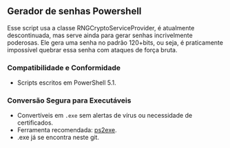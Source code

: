 ## Gerador de senhas Powershell

Esse script usa a classe RNGCryptoServiceProvider, é atualmente descontinuada, mas serve ainda para gerar senhas incrivelmente poderosas.
Ele gera uma senha no padrão 120+bits, ou seja, é praticamente impossível quebrar essa senha com ataques de força bruta.

### Compatibilidade e Conformidade

- Scripts escritos em PowerShell 5.1.

### Conversão Segura para Executáveis

- Convertíveis em `.exe` sem alertas de vírus ou necessidade de certificados.
- Ferramenta recomendada: [ps2exe](https://github.com/MScholtes/PS2EXE).
- .exe já se encontra neste git.
